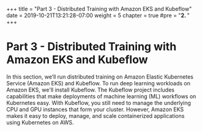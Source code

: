 +++
title = "Part 3 - Distributed Training with Amazon EKS and Kubeflow"
date = 2019-10-21T13:21:28-07:00
weight = 5
chapter = true
#pre = "<b>2. </b>"
+++

# Part 3 - Distributed Training with Amazon EKS and Kubeflow

In this section, we’ll run distributed training on Amazon Elastic Kubernetes Service (Amazon EKS) and Kubeflow.  To run deep learning workloads on Amazon EKS, we'll install Kubeflow.  The Kubeflow project includes capabilities that make deployments of machine learning (ML) workflows on Kubernetes easy.  With Kubeflow, you still need to manage the underlying CPU and GPU instances that form your cluster.  However, Amazon EKS makes it easy to deploy, manage, and scale containerized applications using Kubernetes on AWS.
